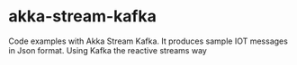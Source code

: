 # akka-stream-kafka

Code examples with Akka Stream Kafka. It produces sample IOT messages in Json format.
Using Kafka the reactive streams way

